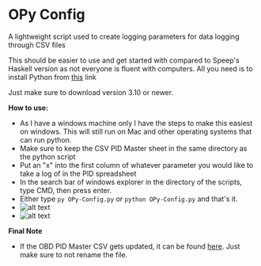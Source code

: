 # OPy Config
 A lightweight script used to create logging parameters for data logging through CSV files
 
 This should be easier to use and get started with compared to Speep's Haskell version as not everyone is fluent with computers. All you need is to install Python from [this](https://www.python.org/downloads/) link 

 Just make sure to download version 3.10 or newer.

 **How to use:**
 * As I have a windows machine only I have the steps to make this easiest on windows. This will still run on Mac and other operating systems that can run python.
 * Make sure to keep the CSV PID Master sheet in the same directory as the python script
 * Put an "x" into the first column of whatever parameter you would like to take a log of in the PID spreadsheet
 * In the search bar of windows explorer in the directory of the scripts, type CMD, then press enter.
 * Either type `py OPy-Config.py` or `python OPy-Config.py` and that's it.
 * ![alt text](https://github.com/tekshteint/OPy-Config/blob/main/howToRun1.pngraw=true)
 * ![alt text](https://github.com/tekshteint/OPy-Config/blob/main/howToRun2.pngraw=true)


**Final Note**
 * If the OBD PID Master CSV gets updated, it can be found [here](https://docs.google.com/spreadsheets/d/1ch2tyRrUQ67ai9sxeU1pBr5s8Qz32EOzjVaoeCC4ZqE/edit?usp=sharing). Just make sure to not rename the file.
